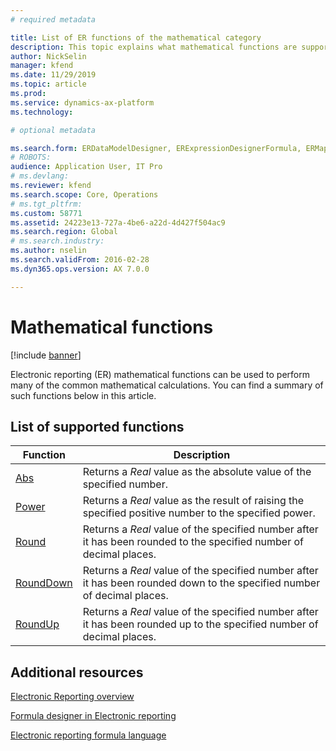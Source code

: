 ```yaml
---
# required metadata

title: List of ER functions of the mathematical category
description: This topic explains what mathematical functions are supported in ER
author: NickSelin
manager: kfend
ms.date: 11/29/2019
ms.topic: article
ms.prod: 
ms.service: dynamics-ax-platform
ms.technology: 

# optional metadata

ms.search.form: ERDataModelDesigner, ERExpressionDesignerFormula, ERMappedFormatDesigner, ERModelMappingDesigner
# ROBOTS: 
audience: Application User, IT Pro
# ms.devlang: 
ms.reviewer: kfend
ms.search.scope: Core, Operations
# ms.tgt_pltfrm: 
ms.custom: 58771
ms.assetid: 24223e13-727a-4be6-a22d-4d427f504ac9
ms.search.region: Global
# ms.search.industry: 
ms.author: nselin
ms.search.validFrom: 2016-02-28
ms.dyn365.ops.version: AX 7.0.0

---
```


# Mathematical functions

[!include [banner](../includes/banner.md)]

Electronic reporting (ER) mathematical functions can be used to perform many of the common mathematical calculations. You can find a summary of such functions below in this article.

## List of supported functions

| **Function**  | **Description**  |
|---------------|------------------|
| [Abs](er-functions-mathematical-abs.md)             | Returns a *Real* value as the absolute value of the specified number.                                                    |
| [Power](er-functions-mathematical-power.md)         | Returns a *Real* value as the result of raising the specified positive number to the specified power.                    |
| [Round](er-functions-mathematical-round.md)         | Returns a *Real* value of the specified number after it has been rounded to the specified number of decimal places.      |
| [RoundDown](er-functions-mathematical-rounddown.md) | Returns a *Real* value of the specified number after it has been rounded down to the specified number of decimal places. |
| [RoundUp](er-functions-mathematical-roundup.md)     | Returns a *Real* value of the specified number after it has been rounded up to the specified number of decimal places.   |


## Additional resources

[Electronic Reporting overview](general-electronic-reporting.md)

[Formula designer in Electronic reporting](general-electronic-reporting-formula-designer.md)

[Electronic reporting formula language](er-formula-language.md)

